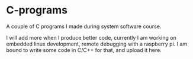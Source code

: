 # C-programs
 
 A couple of C programs I made during system software course.
 
 I will add more when I produce better code, currently I am working on embedded linux development,
 remote debugging with a raspberry pi. I am bound to write some code in C/C++ for that, and upload it here.
